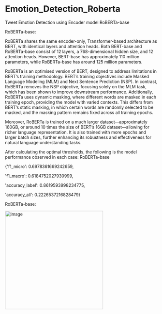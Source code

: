 # Emotion_Detection_Roberta
Tweet Emotion Detection using Encoder model RoBERTa-base

RoBERTa-base:

RoBERTa shares the same encoder-only, Transformer-based architecture as BERT, with identical layers and attention heads. Both BERT-base and RoBERTa-base consist of 12 layers, a 768-dimensional hidden size, and 12 attention heads. However, BERT-base has approximately 110 million parameters, while RoBERTa-base has around 125 million parameters.

RoBERTa is an optimised version of BERT, designed to address limitations in BERT’s training methodology. BERT’s training objectives include Masked Language Modeling (MLM) and Next Sentence Prediction (NSP). In contrast, RoBERTa removes the NSP objective, focusing solely on the MLM task, which has been shown to improve downstream performance. Additionally, RoBERTa uses dynamic masking, where different words are masked in each training epoch, providing the model with varied contexts. This differs from BERT’s static masking, in which certain words are randomly selected to be masked, and the masking pattern remains fixed across all training epochs.

Moreover, RoBERTa is trained on a much larger dataset—approximately 160GB, or around 10 times the size of BERT’s 16GB dataset—allowing for richer language representation. It is also trained with more epochs and larger batch sizes, further enhancing its robustness and effectiveness for natural language understanding tasks.

After calculating the optimal thresholds, the following is the model performance observed in each case:
RoBERTa-base

{'f1_micro': 0.6978361669242659,

 'f1_macro': 0.6184752027930999,
 
 'accuracy_label': 0.8619593998234775,
 
 'accuracy_all': 0.2226537216828479}

RoBERTa-base:

<img width="324" alt="image" src="https://github.com/user-attachments/assets/42cce29c-d4f4-462f-aa5a-d4795c20a623" />





